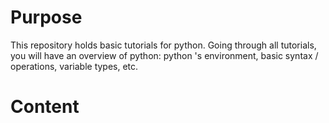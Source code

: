 # Purpose

This repository holds basic tutorials for python. Going through all tutorials, you will have an overview of python: python 's environment, basic syntax / operations, variable types, etc.

# Content
